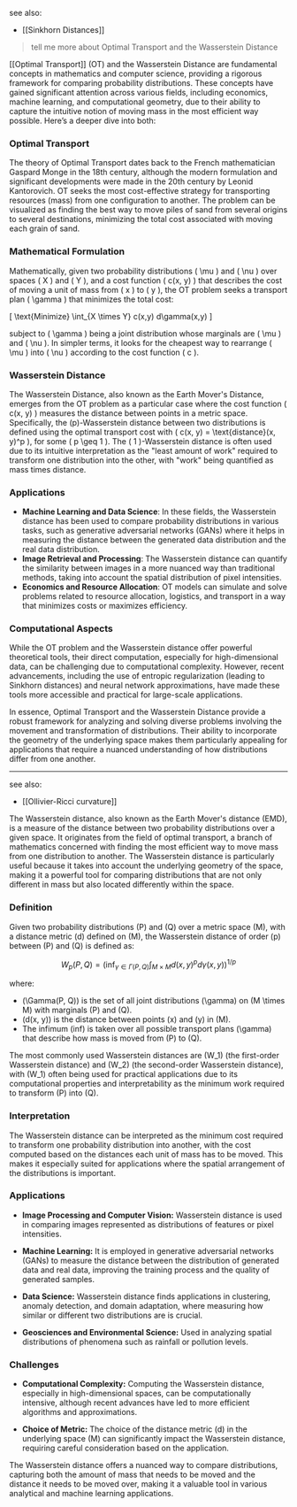 see also:
- [[Sinkhorn Distances]]
>tell me more about Optimal Transport and the Wasserstein Distance

[[Optimal Transport]] (OT) and the Wasserstein Distance are fundamental concepts in mathematics and computer science, providing a rigorous framework for comparing probability distributions. These concepts have gained significant attention across various fields, including economics, machine learning, and computational geometry, due to their ability to capture the intuitive notion of moving mass in the most efficient way possible. Here’s a deeper dive into both:

### Optimal Transport

The theory of Optimal Transport dates back to the French mathematician Gaspard Monge in the 18th century, although the modern formulation and significant developments were made in the 20th century by Leonid Kantorovich. OT seeks the most cost-effective strategy for transporting resources (mass) from one configuration to another. The problem can be visualized as finding the best way to move piles of sand from several origins to several destinations, minimizing the total cost associated with moving each grain of sand.

### Mathematical Formulation

Mathematically, given two probability distributions \( \mu \) and \( \nu \) over spaces \( X \) and \( Y \), and a cost function \( c(x, y) \) that describes the cost of moving a unit of mass from \( x \) to \( y \), the OT problem seeks a transport plan \( \gamma \) that minimizes the total cost:

\[ \text{Minimize} \int_{X \times Y} c(x,y) d\gamma(x,y) \]

subject to \( \gamma \) being a joint distribution whose marginals are \( \mu \) and \( \nu \). In simpler terms, it looks for the cheapest way to rearrange \( \mu \) into \( \nu \) according to the cost function \( c \).

### Wasserstein Distance

The Wasserstein Distance, also known as the Earth Mover's Distance, emerges from the OT problem as a particular case where the cost function \( c(x, y) \) measures the distance between points in a metric space. Specifically, the \(p\)-Wasserstein distance between two distributions is defined using the optimal transport cost with \( c(x, y) = \text{distance}(x, y)^p \), for some \( p \geq 1 \). The \( 1 \)-Wasserstein distance is often used due to its intuitive interpretation as the "least amount of work" required to transform one distribution into the other, with "work" being quantified as mass times distance.

### Applications

- **Machine Learning and Data Science**: In these fields, the Wasserstein distance has been used to compare probability distributions in various tasks, such as generative adversarial networks (GANs) where it helps in measuring the distance between the generated data distribution and the real data distribution.
- **Image Retrieval and Processing**: The Wasserstein distance can quantify the similarity between images in a more nuanced way than traditional methods, taking into account the spatial distribution of pixel intensities.
- **Economics and Resource Allocation**: OT models can simulate and solve problems related to resource allocation, logistics, and transport in a way that minimizes costs or maximizes efficiency.

### Computational Aspects

While the OT problem and the Wasserstein distance offer powerful theoretical tools, their direct computation, especially for high-dimensional data, can be challenging due to computational complexity. However, recent advancements, including the use of entropic regularization (leading to Sinkhorn distances) and neural network approximations, have made these tools more accessible and practical for large-scale applications.

In essence, Optimal Transport and the Wasserstein Distance provide a robust framework for analyzing and solving diverse problems involving the movement and transformation of distributions. Their ability to incorporate the geometry of the underlying space makes them particularly appealing for applications that require a nuanced understanding of how distributions differ from one another.

---

see also:
- [[Ollivier-Ricci curvature]]

The Wasserstein distance, also known as the Earth Mover's distance (EMD), is a measure of the distance between two probability distributions over a given space. It originates from the field of optimal transport, a branch of mathematics concerned with finding the most efficient way to move mass from one distribution to another. The Wasserstein distance is particularly useful because it takes into account the underlying geometry of the space, making it a powerful tool for comparing distributions that are not only different in mass but also located differently within the space.

### Definition

Given two probability distributions \(P\) and \(Q\) over a metric space \(M\), with a distance metric \(d\) defined on \(M\), the Wasserstein distance of order \(p\) between \(P\) and \(Q\) is defined as:

$$
W_p(P, Q) = \left( \inf_{\gamma \in \Gamma(P, Q)} \int_{M \times M} d(x, y)^p d\gamma(x, y) \right)^{1/p}
$$

where:
- \(\Gamma(P, Q)\) is the set of all joint distributions \(\gamma\) on \(M \times M\) with marginals \(P\) and \(Q\).
- \(d(x, y)\) is the distance between points \(x\) and \(y\) in \(M\).
- The infimum (inf) is taken over all possible transport plans \(\gamma\) that describe how mass is moved from \(P\) to \(Q\).

The most commonly used Wasserstein distances are \(W_1\) (the first-order Wasserstein distance) and \(W_2\) (the second-order Wasserstein distance), with \(W_1\) often being used for practical applications due to its computational properties and interpretability as the minimum work required to transform \(P\) into \(Q\).

### Interpretation

The Wasserstein distance can be interpreted as the minimum cost required to transform one probability distribution into another, with the cost computed based on the distances each unit of mass has to be moved. This makes it especially suited for applications where the spatial arrangement of the distributions is important.

### Applications

- **Image Processing and Computer Vision:** Wasserstein distance is used in comparing images represented as distributions of features or pixel intensities.
  
- **Machine Learning:** It is employed in generative adversarial networks (GANs) to measure the distance between the distribution of generated data and real data, improving the training process and the quality of generated samples.
  
- **Data Science:** Wasserstein distance finds applications in clustering, anomaly detection, and domain adaptation, where measuring how similar or different two distributions are is crucial.
  
- **Geosciences and Environmental Science:** Used in analyzing spatial distributions of phenomena such as rainfall or pollution levels.

### Challenges

- **Computational Complexity:** Computing the Wasserstein distance, especially in high-dimensional spaces, can be computationally intensive, although recent advances have led to more efficient algorithms and approximations.

- **Choice of Metric:** The choice of the distance metric \(d\) in the underlying space \(M\) can significantly impact the Wasserstein distance, requiring careful consideration based on the application.

The Wasserstein distance offers a nuanced way to compare distributions, capturing both the amount of mass that needs to be moved and the distance it needs to be moved over, making it a valuable tool in various analytical and machine learning applications.